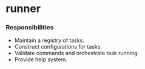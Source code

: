 # runner

### Responsibilities

* Maintain a registry of tasks.
* Construct configurations for tasks.
* Validate commands and orchestrate task running.
* Provide help system.
